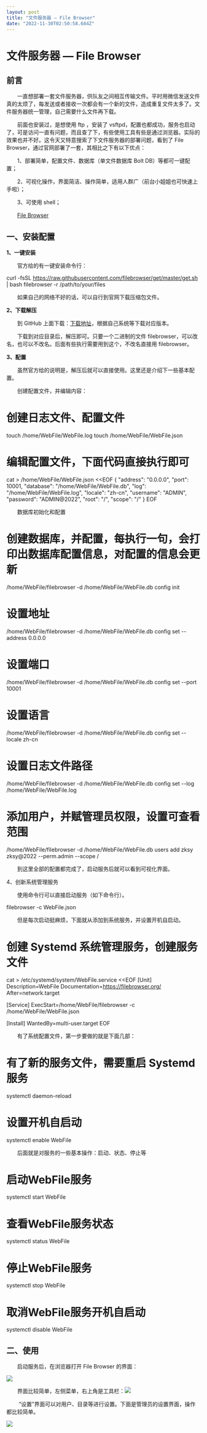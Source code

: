 ```yaml
---
layout: post
title: "文件服务器 — File Browser"
date: "2022-11-30T02:50:58.684Z"
---
```

文件服务器 — File Browser
====================

前言
--

　　一直想部署一套文件服务器，供队友之间相互传输文件。平时用微信发送文件真的太烦了，每发送或者接收一次都会有一个新的文件，造成重复文件太多了。文件服务器统一管理，自己需要什么文件再下载。

　　前面也安装过，是想使用 ftp ，安装了 vsftpd，配置也都成功，服务也启动了，可是访问一直有问题，而且查了下，有些使用工具有些是通过浏览器。实际的效果也并不好。这令天又特意搜索了下文件服务器的部署问题，看到了 File Browser，通过官网部署了一套，其相比之下有以下优点：

　　1、部署简单，配置文件、数据库（单文件数据库 Bolt DB）等都可一键配置；

　　2、可视化操作，界面简洁、操作简单，适用人群广（前台小姐姐也可快速上手啦）；

　　3、可使用 shell；

　　[File Browser](https://filebrowser.org/)

一、安装配置
------

**1、一键安装**

　　官方给的有一键安装命令行：

curl -fsSL https://raw.githubusercontent.com/filebrowser/get/master/get.sh | bash filebrowser -r /path/to/your/files

　　如果自己的网络不好的话，可以自行到官网下载压缩包文件。

**2、下载解压**

　　到 GitHub 上面下载：[下载地址](https://github.com/filebrowser/filebrowser/releases)，根据自己系统等下载对应版本。

　　下载到对应目录后，解压即可。只要一个二进制的文件 filebrowser，可以改名，也可以不改名。后面有些执行需要用到这个，不改名直接用 filebrowser。

**3、配置**

　　虽然官方给的说明是，解压后就可以直接使用。这里还是介绍下一些基本配置。

　　创建配置文件，并编辑内容：

# 创建日志文件、配置文件
touch /home/WebFile/WebFile.log
touch /home/WebFile/WebFile.json
# 编辑配置文件，下面代码直接执行即可
cat > /home/WebFile/WebFile.json <<EOF
{
"address": "0.0.0.0",
"port": 10001,
"database": "/home/WebFile/WebFile.db",
"log": "/home/WebFile/WebFile.log",
"locale": "zh-cn",
"username": "ADMIN",
"password": "ADMIN@2022",
"root": "/",
"scope": "/"
}
EOF

　　数据库初始化和配置

# 创建数据库，并配置，每执行一句，会打印出数据库配置信息，对配置的信息会更新
/home/WebFile/filebrowser -d /home/WebFile/WebFile.db config init
# 设置地址
/home/WebFile/filebrowser -d /home/WebFile/WebFile.db config set --address 0.0.0.0
# 设置端口
/home/WebFile/filebrowser -d /home/WebFile/WebFile.db config set --port 10001
# 设置语言
/home/WebFile/filebrowser -d /home/WebFile/WebFile.db config set --locale zh-cn
# 设置日志文件路径
/home/WebFile/filebrowser -d /home/WebFile/WebFile.db config set --log /home/WebFile/WebFile.log
# 添加用户，并赋管理员权限，设置可查看范围
/home/WebFile/filebrowser -d /home/WebFile/WebFile.db users add zksy zksy@2022 --perm.admin --scope /

　　到这里全部的配置都完成了，启动服务后就可以看到可视化界面。

4、创新系统管理服务

　　使用命令行可以直接启动服务（如下命令行）。

filebrowser -c WebFile.json

　　但是每次启动挺麻烦，下面就从添加到系统服务，并设置开机自启动。

# 创建 Systemd 系统管理服务，创建服务文件
cat > /etc/systemd/system/WebFile.service <<EOF
\[Unit\]
Description\=WebFile
Documentation\=https://filebrowser.org/
After\=network.target

\[Service\]
ExecStart\=/home/WebFile/filebrowser -c /home/WebFile/WebFile.json

\[Install\]
WantedBy\=multi-user.target
EOF

　　有了系统配置文件，第一步要做的就是下面几部：

# 有了新的服务文件，需要重启 Systemd 服务
systemctl daemon-reload
# 设置开机自启动
systemctl enable WebFile

　　后面就是对服务的一些基本操作：启动、状态、停止等

# 启动WebFile服务
systemctl start WebFile

# 查看WebFile服务状态
systemctl status WebFile

# 停止WebFile服务
systemctl stop WebFile

# 取消WebFile服务开机自启动
systemctl disable WebFile

二、使用
----

　　启动服务后，在浏览器打开 File Browser 的界面：

![](https://img2023.cnblogs.com/blog/592961/202211/592961-20221130101731653-2118506470.png)

　　界面比较简单，左侧菜单，右上角是工具栏：![](https://img2023.cnblogs.com/blog/592961/202211/592961-20221130101952621-1036226322.png)

　　 “设置”界面可以对用户、目录等进行设置。下面是管理员的设置界面，操作都比较简单。

![](https://img2023.cnblogs.com/blog/592961/202211/592961-20221130102127968-1123446441.png)